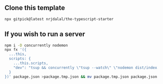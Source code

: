 ## Clone this template

```bash
npx gitpick@latest nrjdalal/the-typescript-starter
```

## If you wish to run a server

```bash
npm i -D concurrently nodemon
npx fx '({
  ...this,
  scripts: {
    ...this.scripts,
    "dev": "tsup && concurrently \"tsup --watch\" \"nodemon dist/index.js\""
  }
})' package.json >package.tmp.json && mv package.tmp.json package.json
```
